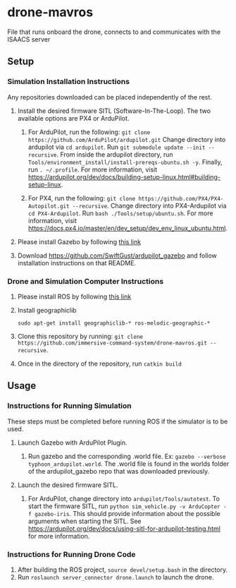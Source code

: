 # drone-mavros
File that runs onboard the drone, connects to and communicates with the ISAACS server

## Setup
### Simulation Installation Instructions
Any repositories downloaded can be placed independently of the rest.
1. Install the desired firmware SITL (Software-In-The-Loop). The two available options are PX4 or ArduPilot.
    1. For ArduPilot, run the following: `git clone https://github.com/ArduPilot/ardupilot.git`
    Change directory into ardupilot via `cd ardupilot`. Run `git submodule update --init --recursive`. 
    From inside the ardupilot directory, run `Tools/environment_install/install-prereqs-ubuntu.sh -y`. Finally,
    run `. ~/.profile`. For more information, visit https://ardupilot.org/dev/docs/building-setup-linux.html#building-setup-linux.
    
    2. For PX4, run the following: `git clone https://github.com/PX4/PX4-Autopilot.git --recursive`.
    Change directory into PX4-Ardupilot via `cd PX4-Ardupilot`. Run `bash ./Tools/setup/ubuntu.sh`.
    For more information, visit https://docs.px4.io/master/en/dev_setup/dev_env_linux_ubuntu.html.
    
2. Please install Gazebo by following [this link](http://gazebosim.org/tutorials?tut=install_ubuntu&cat=install)

3. Download https://github.com/SwiftGust/ardupilot_gazebo and follow installation instructions on that README.

### Drone and Simulation Computer Instructions

1. Please install ROS by following [this link](http://wiki.ros.org/melodic/Installation)

2. Install geographiclib
    ```
    sudo apt-get install geographiclib-* ros-melodic-geographic-*    
    ```
   
3. Clone this repository by running: `git clone https://github.com/immersive-command-system/drone-mavros.git --recursive`.

4. Once in the directory of the repository, run `catkin build`

## Usage
### Instructions for Running Simulation
These steps must be completed before running ROS if the simulator is to be used.
1. Launch Gazebo with ArduPilot Plugin.
    1. Run gazebo and the corresponding .world file. Ex: `gazebo --verbose typhoon_ardupilot.world`.
    The .world file is found in the worlds folder of the ardupilot_gazebo repo that was downloaded previously.
    
2. Launch the desired firmware SITL.  
    1. For ArduPilot, change directory into `ardupilot/Tools/autotest`. 
    To start the firmware SITL, run `python sim_vehicle.py -v ArduCopter -f gazebo-iris`. 
    This should provide information about the possible arguments when starting the SITL.
    See https://ardupilot.org/dev/docs/using-sitl-for-ardupilot-testing.html for more information.
    
### Instructions for Running Drone Code
1. After building the ROS project, `source devel/setup.bash` in the directory.
2. Run `roslaunch server_connector drone.launch` to launch the drone.

    
    
